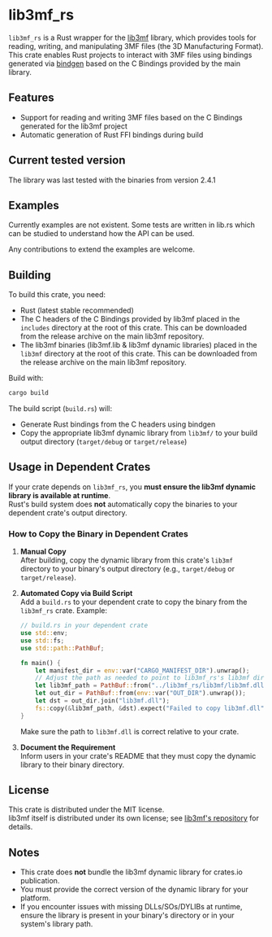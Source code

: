 # lib3mf_rs

`lib3mf_rs` is a Rust wrapper for the [lib3mf](https://github.com/3MFConsortium/lib3mf) library, which provides tools for reading, writing, and manipulating 3MF files (the 3D Manufacturing Format). This crate enables Rust projects to interact with 3MF files using bindings generated via [bindgen](https://github.com/rust-lang/rust-bindgen) based on the C Bindings provided by the main library.

## Features

- Support for reading and writing 3MF files based on the C Bindings generated for the lib3mf project
- Automatic generation of Rust FFI bindings during build

## Current tested version

The library was last tested with the binaries from version 2.4.1

## Examples

Currently examples are not existent. Some tests are written in lib.rs which can be studied to understand how the API can be used.

Any contributions to extend the examples are welcome.

## Building

To build this crate, you need:

- Rust (latest stable recommended)
- The C headers of the C Bindings provided by lib3mf placed in the `includes` directory at the root of this crate. This can be downloaded from the release archive on the main lib3mf repository.
- The lib3mf binaries (lib3mf.lib & lib3mf dynamic libraries) placed in the `lib3mf` directory at the root of this crate. This can be downloaded from the release archive on the main lib3mf repository.

Build with:

```sh
cargo build
```

The build script (`build.rs`) will:

- Generate Rust bindings from the C headers using bindgen
- Copy the appropriate lib3mf dynamic library from `lib3mf/` to your build output directory (`target/debug` or `target/release`)

## Usage in Dependent Crates

If your crate depends on `lib3mf_rs`, you **must ensure the lib3mf dynamic library is available at runtime**.  
Rust's build system does **not** automatically copy the binaries to your dependent crate's output directory.

### How to Copy the Binary in Dependent Crates

1. **Manual Copy**  
   After building, copy the dynamic library from this crate's `lib3mf` directory to your binary's output directory (e.g., `target/debug` or `target/release`).

2. **Automated Copy via Build Script**  
   Add a `build.rs` to your dependent crate to copy the binary from the `lib3mf_rs` crate. Example:

   ```rust
   // build.rs in your dependent crate
   use std::env;
   use std::fs;
   use std::path::PathBuf;

   fn main() {
       let manifest_dir = env::var("CARGO_MANIFEST_DIR").unwrap();
       // Adjust the path as needed to point to lib3mf_rs's lib3mf directory
       let lib3mf_path = PathBuf::from("../lib3mf_rs/lib3mf/lib3mf.dll"); // Windows example
       let out_dir = PathBuf::from(env::var("OUT_DIR").unwrap());
       let dst = out_dir.join("lib3mf.dll");
       fs::copy(&lib3mf_path, &dst).expect("Failed to copy lib3mf.dll");
   }
   ```

   Make sure the path to `lib3mf.dll` is correct relative to your crate.

3. **Document the Requirement**  
   Inform users in your crate's README that they must copy the dynamic library to their binary directory.

## License

This crate is distributed under the MIT license.  
lib3mf itself is distributed under its own license; see [lib3mf's repository](https://github.com/3MFConsortium/lib3mf) for details.

## Notes

- This crate does **not** bundle the lib3mf dynamic library for crates.io publication.
- You must provide the correct version of the dynamic library for your platform.
- If you encounter issues with missing DLLs/SOs/DYLIBs at runtime, ensure the library is present in your binary's directory or in your system's library path.

